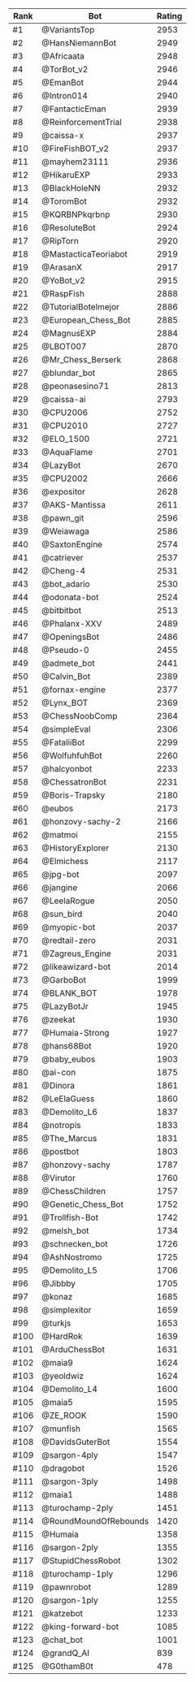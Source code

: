Rank|Bot|Rating
---|---|---
#1|@VariantsTop|2953
#2|@HansNiemannBot|2949
#3|@Africaata|2948
#4|@TorBot_v2|2946
#5|@EmanBot|2944
#6|@Intron014|2940
#7|@FantacticEman|2939
#8|@ReinforcementTrial|2938
#9|@caissa-x|2937
#10|@FireFishBOT_v2|2937
#11|@mayhem23111|2936
#12|@HikaruEXP|2933
#13|@BlackHoleNN|2932
#14|@ToromBot|2932
#15|@KQRBNPkqrbnp|2930
#16|@ResoluteBot|2924
#17|@RipTorn|2920
#18|@MastacticaTeoriabot|2919
#19|@ArasanX|2917
#20|@YoBot_v2|2915
#21|@RaspFish|2888
#22|@TutorialBotelmejor|2886
#23|@European_Chess_Bot|2885
#24|@MagnusEXP|2884
#25|@LBOT007|2870
#26|@Mr_Chess_Berserk|2868
#27|@blundar_bot|2865
#28|@peonasesino71|2813
#29|@caissa-ai|2793
#30|@CPU2006|2752
#31|@CPU2010|2727
#32|@ELO_1500|2721
#33|@AquaFlame|2701
#34|@LazyBot|2670
#35|@CPU2002|2666
#36|@expositor|2628
#37|@AKS-Mantissa|2611
#38|@pawn_git|2596
#39|@Weiawaga|2586
#40|@SaxtonEngine|2574
#41|@catriever|2537
#42|@Cheng-4|2531
#43|@bot_adario|2530
#44|@odonata-bot|2524
#45|@bitbitbot|2513
#46|@Phalanx-XXV|2489
#47|@OpeningsBot|2486
#48|@Pseudo-0|2455
#49|@admete_bot|2441
#50|@Calvin_Bot|2389
#51|@fornax-engine|2377
#52|@Lynx_BOT|2369
#53|@ChessNoobComp|2364
#54|@simpleEval|2306
#55|@FataliiBot|2299
#56|@WolfuhfuhBot|2260
#57|@halcyonbot|2233
#58|@ChessatronBot|2231
#59|@Boris-Trapsky|2180
#60|@eubos|2173
#61|@honzovy-sachy-2|2166
#62|@matmoi|2155
#63|@HistoryExplorer|2130
#64|@Elmichess|2117
#65|@jpg-bot|2097
#66|@jangine|2066
#67|@LeelaRogue|2050
#68|@sun_bird|2040
#69|@myopic-bot|2037
#70|@redtail-zero|2031
#71|@Zagreus_Engine|2031
#72|@likeawizard-bot|2014
#73|@GarboBot|1999
#74|@BLANK_BOT|1978
#75|@LazyBotJr|1945
#76|@zeekat|1930
#77|@Humaia-Strong|1927
#78|@hans68Bot|1920
#79|@baby_eubos|1903
#80|@ai-con|1875
#81|@Dinora|1861
#82|@LeElaGuess|1860
#83|@Demolito_L6|1837
#84|@notropis|1833
#85|@The_Marcus|1831
#86|@postbot|1803
#87|@honzovy-sachy|1787
#88|@Virutor|1760
#89|@ChessChildren|1757
#90|@Genetic_Chess_Bot|1752
#91|@Trollfish-Bot|1742
#92|@melsh_bot|1734
#93|@schnecken_bot|1726
#94|@AshNostromo|1725
#95|@Demolito_L5|1706
#96|@Jibbby|1705
#97|@konaz|1685
#98|@simplexitor|1659
#99|@turkjs|1653
#100|@HardRok|1639
#101|@ArduChessBot|1631
#102|@maia9|1624
#103|@yeoldwiz|1624
#104|@Demolito_L4|1600
#105|@maia5|1595
#106|@ZE_ROOK|1590
#107|@munfish|1565
#108|@DavidsGuterBot|1554
#109|@sargon-4ply|1547
#110|@dragobot|1526
#111|@sargon-3ply|1498
#112|@maia1|1488
#113|@turochamp-2ply|1451
#114|@RoundMoundOfRebounds|1420
#115|@Humaia|1358
#116|@sargon-2ply|1355
#117|@StupidChessRobot|1302
#118|@turochamp-1ply|1296
#119|@pawnrobot|1289
#120|@sargon-1ply|1255
#121|@katzebot|1233
#122|@king-forward-bot|1085
#123|@chat_bot|1001
#124|@grandQ_AI|839
#125|@G0thamB0t|478
